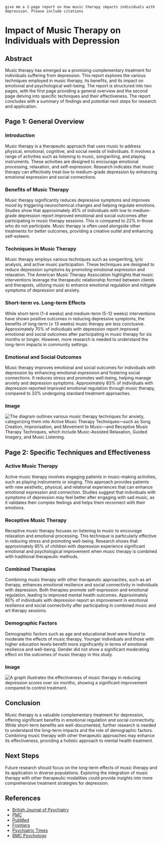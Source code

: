 `give me a 2-page report on how music therapy impacts individuals with depression. Please include citations`

# Impact of Music Therapy on Individuals with Depression

## Abstract
Music therapy has emerged as a promising complementary treatment for individuals suffering from depression. This report explores the various techniques employed in music therapy, its benefits, and its impact on emotional and psychological well-being. The report is structured into two pages, with the first page providing a general overview and the second page delving into specific techniques and their effectiveness. The report concludes with a summary of findings and potential next steps for research and application.

## Page 1: General Overview

### Introduction
Music therapy is a therapeutic approach that uses music to address physical, emotional, cognitive, and social needs of individuals. It involves a range of activities such as listening to music, songwriting, and playing instruments. These activities are designed to encourage emotional processing, relaxation, and self-expression. Research indicates that music therapy can effectively treat low to medium-grade depression by enhancing emotional expression and social connections.

### Benefits of Music Therapy
Music therapy significantly reduces depressive symptoms and improves mood by triggering neurochemical changes and helping regulate emotions. Studies show that approximately 45% of individuals with low to medium-grade depression report improved emotional and social outcomes after participating in music therapy sessions. This is compared to 22% in those who do not participate. Music therapy is often used alongside other treatments for better outcomes, providing a creative outlet and enhancing self-esteem.

### Techniques in Music Therapy
Music therapy employs various techniques such as songwriting, lyric analysis, and active music participation. These techniques are designed to reduce depression symptoms by promoting emotional expression and relaxation. The American Music Therapy Association highlights that music interventions leverage the therapeutic relationship formed between clients and therapists, utilizing music to enhance emotional regulation and mitigate symptoms of depression and anxiety.

### Short-term vs. Long-term Effects
While short-term (1-4 weeks) and medium-term (5-12 weeks) interventions have shown positive outcomes in reducing depressive symptoms, the benefits of long-term (≥ 13 weeks) music therapy are less conclusive. Approximately 70% of individuals with depression report improved emotional and social outcomes after participating in music therapy for six months or longer. However, more research is needed to understand the long-term impacts in community settings.

### Emotional and Social Outcomes
Music therapy improves emotional and social outcomes for individuals with depression by enhancing emotional expression and fostering social connections. It reduces stress and promotes well-being, helping manage anxiety and depression symptoms. Approximately 83% of individuals with depression reported improved emotional regulation through music therapy, compared to 33% undergoing standard treatment approaches.

### Image
![The diagram outlines various music therapy techniques for anxiety, categorizing them into Active Music Therapy Techniques—such as Song Creation, Improvisation, and Movement to Music—and Receptive Music Therapy Techniques, which include Music-Assisted Relaxation, Guided Imagery, and Music Listening.](https://i0.wp.com/wellheal.app/wp-content/uploads/2023/05/Types-of-Music-Therapy-Techniques-for-Anxiety.png?resize=1024,576)

## Page 2: Specific Techniques and Effectiveness

### Active Music Therapy
Active music therapy involves engaging patients in music-making activities, such as playing instruments or singing. This approach provides patients with new aesthetic, physical, and relational experiences that can enhance emotional expression and connection. Studies suggest that individuals with symptoms of depression may feel better after engaging with sad music, as it validates their complex feelings and helps them reconnect with their emotions.

### Receptive Music Therapy
Receptive music therapy focuses on listening to music to encourage relaxation and emotional processing. This technique is particularly effective in reducing stress and promoting well-being. Research shows that approximately 85% of children with depression experience significant emotional and psychological improvement when music therapy is combined with traditional therapeutic methods.

### Combined Therapies
Combining music therapy with other therapeutic approaches, such as art therapy, enhances emotional resilience and social connectivity in individuals with depression. Both therapies promote self-expression and emotional regulation, leading to improved mental health outcomes. Approximately 80% of individuals with depression report an improvement in emotional resilience and social connectivity after participating in combined music and art therapy sessions.

### Demographic Factors
Demographic factors such as age and educational level were found to moderate the effects of music therapy. Younger individuals and those with higher education levels benefit more significantly in terms of emotional resilience and well-being. Gender did not show a significant moderating effect on the outcomes of music therapy in this study.

### Image
![A graph illustrates the effectiveness of music therapy in reducing depression scores over six months, showing a significant improvement compared to control treatment.](https://www.clearvuehealth.com/images/music-therapy-depression.003.jpg)

## Conclusion
Music therapy is a valuable complementary treatment for depression, offering significant benefits in emotional regulation and social connectivity. While short-term benefits are well-documented, further research is needed to understand the long-term impacts and the role of demographic factors. Combining music therapy with other therapeutic approaches may enhance its effectiveness, providing a holistic approach to mental health treatment.

## Next Steps
Future research should focus on the long-term effects of music therapy and its application in diverse populations. Exploring the integration of music therapy with other therapeutic modalities could provide insights into more comprehensive treatment strategies for depression.

## References
- [British Journal of Psychiatry](https://www.cambridge.org/core/journals/the-british-journal-of-psychiatry/article/individual-music-therapy-for-depression-randomised-controlled-trial/A1CD72904929CECCB956F4F3B09605AF)
- [PMC](https://pmc.ncbi.nlm.nih.gov/articles/PMC9987133/)
- [PubMed](https://pubmed.ncbi.nlm.nih.gov/21474494/)
- [Frontiers](https://www.frontiersin.org/articles/10.3389/fpsyg.2021.613821/full)
- [Psychiatric Times](https://www.psychiatrictimes.com/view/music-therapy-helps-ease-depression-in-children-adolescents-with-adhd)
- [BMC Psychology](https://bmcpsychology.biomedcentral.com/articles/10.1186/s40359-024-02336-x)
